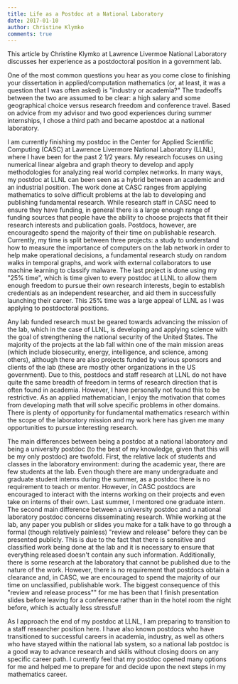 ```yaml
---
title: Life as a Postdoc at a National Laboratory
date: 2017-01-10
author: Christine Klymko
comments: true
---
```




This article by Christine Klymko at Lawrence Livermoe National Laboratory discusses her experience as a postdoctoral position in a government lab. 

One of the most common questions you hear as you come close to finishing your dissertation in  applied/computation  mathematics  (or,  at  least,  it  was  a  question  that  I  was  often  asked)  is "industry or academia?" The tradeoffs between the two are assumed to be clear:  a high salary and some geographical choice versus research freedom and conference travel.  Based on advice from my advisor and two good experiences during summer internships, I chose a third path and became apostdoc at a national laboratory. 

I am currently finishing my postdoc in the Center for Applied Scientific Computing (CASC) at Lawrence Livermore National Laboratory (LLNL), where I have been for the past 2 1/2 years. My  research  focuses  on  using  numerical  linear  algebra  and  graph  theory  to  develop  and  apply methodologies for analyzing real world complex networks.  In many ways,  my postdoc at LLNL can  been  seen  as  a  hybrid  between  an  academic  and  an  industrial  position.   The  work  done  at CASC ranges from applying mathematics to solve difficult problems at the lab to developing and publishing fundamental research.  While research staff in CASC need to ensure they have funding, in general there is a large enough range of funding sources that people have the ability to choose projects that fit their research interests and publication goals.  Postdocs, however, are encouragedto spend the majority of their time on publishable research.  Currently, my time is split between three  projects:  a  study  to  understand  how  to  measure  the  importance  of  computers  on  the  lab network  in  order  to  help  make  operational  decisions,  a  fundamental  research  study  on  random walks in temporal graphs, and work with external collaborators to use machine learning to classify malware.   The  last  project  is  done  using  my  "25%  time",  which  is  time  given  to  every  postdoc at LLNL to allow them enough freedom to pursue their own research interests, begin to establish credentials as an independent researcher, and aid them in successfully launching their career.  This 25% time was a large appeal of LLNL as I was applying to postdoctoral positions.

Any lab funded research must be geared towards advancing the mission of the lab, which in the case of LLNL, is developing and applying science with the goal of strengthening the national security of the United States. The majority of the projects at the lab fall within one of the main mission areas (which include biosecurity, energy, intelligence, and science, among others), although there are also projects funded by various sponsors and clients of the lab (these are mostly other organizations in the US government).  Due to this, postdocs and staff research at LLNL do not have quite the same breadth of freedom in terms of research direction that is often found in academia.  However, I have personally not found this to be restrictive.  As an applied mathematician, I enjoy the motivation that comes from developing math that will solve specific problems in other domains.  There is plenty of opportunity for fundamental mathematics research within the scope of the laboratory mission and my work here has given me many opportunities to pursue interesting research. 

The main differences between being a postdoc at a national laboratory and being a university postdoc (to the best of my knowledge, given that this will be my only postdoc) are twofold.  First, the relative lack of students and classes in the laboratory environment:  during the academic year, there are few students at the lab.  Even though there are many undergraduate and graduate student interns during the summer, as a postdoc there is no requirement to teach or mentor.  However, in CASC postdocs are encouraged to interact with the interns working on their projects and even take on interns of their own.  Last summer, I mentored one graduate intern.  The second main difference between a university postdoc and a national laboratory postdoc concerns disseminating research. While working at the lab, any paper you publish or slides you make for a talk have to go through a formal (though relatively painless) "review and release" before they can be presented publicly.  This is due to the fact that there is sensitive and classified work being done at the lab and it is necessary to ensure that everything released doesn't contain any such information.  Additionally, there is some research at the laboratory that cannot be published due to the nature of the work.  However, there is no requirement that postdocs obtain a clearance and, in CASC, we are encouraged to spend the majority of our time on unclassified,  publishable work.  The biggest consequence of this "review and release process"" for me has been that I finish presentation slides before leaving for a conference rather than in the hotel room the night before, which is actually less stressful!

As I approach the end of my postdoc at LLNL, I am preparing to transition to a staff researcher position here.  I have also known postdocs who have transitioned to successful careers in academia, industry, as well as others who have stayed within the national lab system, so a national lab postdoc is a good way to advance research and skills without closing doors on any specific career path.  I currently  feel  that  my  postdoc  opened  many  options  for  me  and  helped  me  to  prepare  for  and decide upon the next steps in my mathematics career.